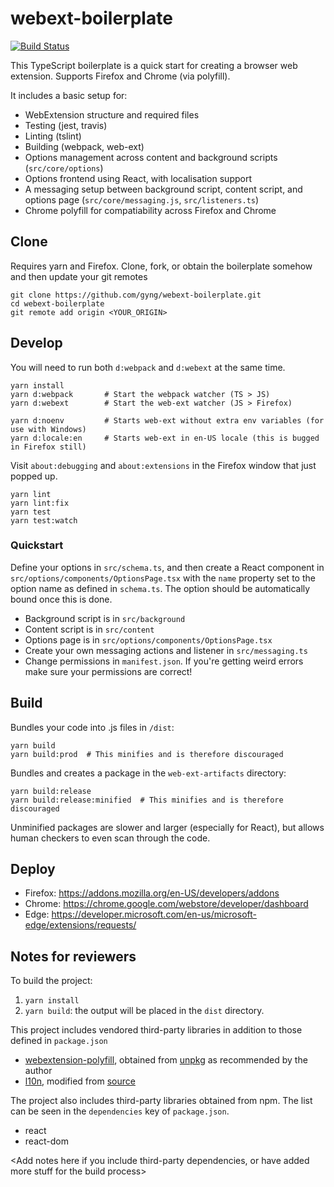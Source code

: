 # webext-boilerplate

[![Build Status](https://travis-ci.org/gyng/webext-boilerplate.svg?branch=master)](https://travis-ci.org/gyng/webext-boilerplate)

This TypeScript boilerplate is a quick start for creating a browser web extension. Supports Firefox and Chrome (via polyfill).

It includes a basic setup for:

* WebExtension structure and required files
* Testing (jest, travis)
* Linting (tslint)
* Building (webpack, web-ext)
* Options management across content and background scripts (`src/core/options`)
* Options frontend using React, with localisation support
* A messaging setup between background script, content script, and options page (`src/core/messaging.js`, `src/listeners.ts`)
* Chrome polyfill for compatiability across Firefox and Chrome

## Clone

Requires yarn and Firefox. Clone, fork, or obtain the boilerplate somehow and then update your git remotes

```
git clone https://github.com/gyng/webext-boilerplate.git
cd webext-boilerplate
git remote add origin <YOUR_ORIGIN>
```

## Develop

You will need to run both `d:webpack` and `d:webext` at the same time.

```
yarn install
yarn d:webpack       # Start the webpack watcher (TS > JS)
yarn d:webext        # Start the web-ext watcher (JS > Firefox)

yarn d:noenv         # Starts web-ext without extra env variables (for use with Windows)
yarn d:locale:en     # Starts web-ext in en-US locale (this is bugged in Firefox still)
```

Visit `about:debugging` and `about:extensions` in the Firefox window that just popped up.

```
yarn lint
yarn lint:fix
yarn test
yarn test:watch
```

### Quickstart

Define your options in `src/schema.ts`, and then create a React component in `src/options/components/OptionsPage.tsx` with the `name` property set to the option name as defined in `schema.ts`. The option should be automatically bound once this is done.

* Background script is in `src/background`
* Content script is in `src/content`
* Options page is in `src/options/components/OptionsPage.tsx`
* Create your own messaging actions and listener in `src/messaging.ts`
* Change permissions in `manifest.json`. If you're getting weird errors make sure your permissions are correct!

## Build

Bundles your code into .js files in `/dist`:

```
yarn build
yarn build:prod  # This minifies and is therefore discouraged
```

Bundles and creates a package in the `web-ext-artifacts` directory:

```
yarn build:release
yarn build:release:minified  # This minifies and is therefore discouraged
```

Unminified packages are slower and larger (especially for React), but allows human checkers to even scan through the code.

## Deploy

* Firefox: https://addons.mozilla.org/en-US/developers/addons
* Chrome: https://chrome.google.com/webstore/developer/dashboard
* Edge: https://developer.microsoft.com/en-us/microsoft-edge/extensions/requests/

## Notes for reviewers

To build the project:

1. `yarn install`
2. `yarn build`: the output will be placed in the `dist` directory.

This project includes vendored third-party libraries in addition to those defined in `package.json`

* [webextension-polyfill](https://github.com/mozilla/webextension-polyfill), obtained from [unpkg](https://unpkg.com/webextension-polyfill/dist/) as recommended by the author
* [l10n](https://github.com/piroor/webextensions-lib-l10n), modified from [source](https://github.com/piroor/webextensions-lib-l10n/blob/4b4589032ece93ea0907715f765310514f7e4aab/l10n.js)

The project also includes third-party libraries obtained from npm. The list can be seen in the `dependencies` key of `package.json`.

* react
* react-dom

<Add notes here if you include third-party dependencies, or have added more stuff for the build process>
